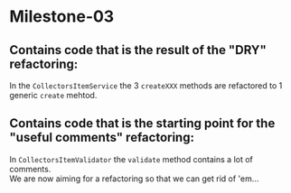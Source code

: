 # Milestone-03

## Contains code that is the result of the "DRY" refactoring:

In the `CollectorsItemService` the 3 `createXXX` methods are refactored to 1 generic `create` mehtod.

## Contains code that is the starting point for the "useful comments" refactoring:

In `CollectorsItemValidator` the `validate` method contains a lot of comments.  
We are now aiming for a refactoring so that we can get rid of 'em...